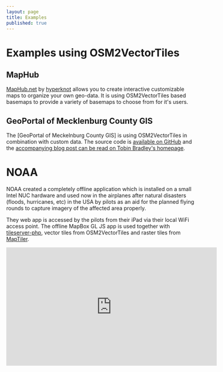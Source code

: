```yaml
---
layout: page
title: Examples
published: true
---
```


# Examples using OSM2VectorTiles

## MapHub

[MapHub.net](https://maphub.net/) by [hyperknot](https://hyperknot.com/)
allows you to create interactive customizable maps
to organize your own geo-data. It is using OSM2VectorTiles based basemaps to provide
a variety of basemaps to choose from for it's users.

## GeoPortal of Mecklenburg County GIS

The [GeoPortal of Meckelnburg County GIS] is using OSM2VectorTiles in combination
with custom data. The source code is [available on GitHub](https://github.com/tobinbradley/Mecklenburg-County-GeoPortal) and the [accompanying blog post can be read
on Tobin Bradley's homepage](http://fuzzytolerance.info/blog/2016/03/21/GeoPortal-migrated-to-Mapbox-GL-JS/).

# NOAA

NOAA created a completely offline application which is installed on a small Intel NUC hardware and used now in the airplanes after natural disasters (floods, hurricanes, etc) in the USA by pilots as an aid for the planned flying rounds to capture imagery of the affected area properly.

They web app is accessed by the pilots from their iPad via their local WiFi access point.
The offline MapBox GL JS app is used together with [tileserver-php](https://github.com/klokantech/tileserver-php), vector tiles from OSM2VectorTiles and raster tiles from [MapTiler](https://www.maptiler.com/).

<iframe width="560" height="315" src="https://www.youtube.com/embed/t8AXu0Fev0Q" frameborder="0" allowfullscreen></iframe>
